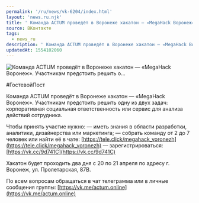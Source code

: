 ```yaml
---
permalink: '/ru/news/vk-6204/index.html'
layout: 'news.ru.njk'
title: ' Команда ACTUM проведёт в Воронеже хакатон — «MegaHack Воронеж». Участникам предстоить решить о…'
source: ВКонтакте
tags:
  - news_ru
description: ' Команда ACTUM проведёт в Воронеже хакатон — «MegaHack Воронеж». Участникам предстоить решить о…'
updatedAt: 1554102060
---
```

![ Команда ACTUM проведёт в Воронеже хакатон — «MegaHack Воронеж». Участникам предстоить решить о…](https://sun9-36.userapi.com/impf/c854128/v854128192/145de/zLdAaANr1ho.jpg?size=1280x853&quality=96&sign=c0f37a20f55d69186070cbad8ded3c88&c_uniq_tag=wHOiiuaVIJp0n7h4xoCs9KbKPxIkmzYuh6tms3WbspU&type=album)

#ГостевойПост

Команда ACTUM проведёт в Воронеже хакатон — «MegaHack Воронеж». Участникам предстоить решить одну из двух задач: корпоративная социальная ответственность или сервис для анализа действий сотрудника.

Чтобы принять участие нужно:
— иметь знания в области разработки, аналитики, дизайнерства или маркетинга;
— собрать команду от 2 до 7 человек или найти её в чате: [https://tele.click/megahack_voronezh](https://tele.click/megahack_voronezh)
— зарегистрироваться: [https://vk.cc/9d741C](https://vk.cc/9d741C)

Хакатон будет проходить два дня с 20 по 21 апреля по адресу г. Воронеж, ул. Пролетарская, 87В.

По всем вопросам обращаться в чат телеграмма или в личные сообщения группы: [https://vk.me/actum.online](https://vk.me/actum.online)
